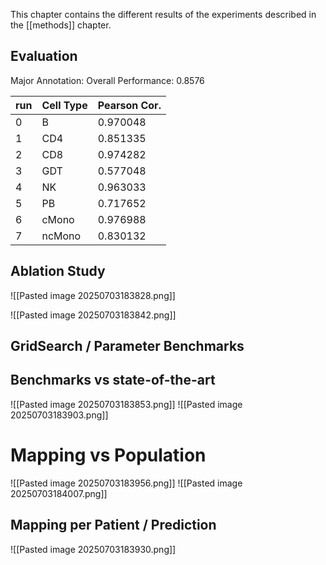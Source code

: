 This chapter contains the different results of the experiments described in the [[methods]] chapter.

## Evaluation

Major Annotation: 
Overall Performance: 0.8576

| run | Cell Type | Pearson Cor. |
| --- | --------- | ------------ |
| 0   | B         | 0.970048<br> |
| 1   | CD4       | 0.851335<br> |
| 2   | CD8       | 0.974282<br> |
| 3   | GDT       | 0.577048<br> |
| 4   | NK        | 0.963033<br> |
| 5   | PB        | 0.717652<br> |
| 6   | cMono     | 0.976988<br> |
| 7   | ncMono    | 0.830132<br> |


## Ablation Study
![[Pasted image 20250703183828.png]]

![[Pasted image 20250703183842.png]]
## GridSearch / Parameter Benchmarks

## Benchmarks vs state-of-the-art

![[Pasted image 20250703183853.png]]
![[Pasted image 20250703183903.png]]
# Mapping vs Population
![[Pasted image 20250703183956.png]]
![[Pasted image 20250703184007.png]]
## Mapping per Patient / Prediction
![[Pasted image 20250703183930.png]]

